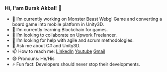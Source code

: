 ### Hi, I'am Burak Akbal! 👋

- 🔭 I’m currently working on Monster Beast Webgl Game and converting a board game into mobile platform in Unity3D. 
- 🌱 I’m currently learning Blockchain for games.
- 👯 I’m looking to collaborate on Upwork Freelancer.
- 🤔 I’m looking for help with agile and scrum methodologies.
- 💬 Ask me about C# and Unity3D.
- 📫 How to reach me: [LinkedIn](https://www.linkedin.com/in/akbalburak/) [Youtube](https://youtube.com/playlist?list=PLvrcWmRRk4xHYVoDoHPOrPpKa-dFBedIo) [Gmail](mailto:akbalburak2@gmail.com)
- 😄 Pronouns: He/His
- ⚡ Fun fact: Developers should never stop their developments.

<!--
<img src="https://github-readme-stats.vercel.app/api?username=akbalburak&&show_icons=true&title_color=ffffff&icon_color=bb2acf&text_color=daf7dc&bg_color=151515"/>
-->
